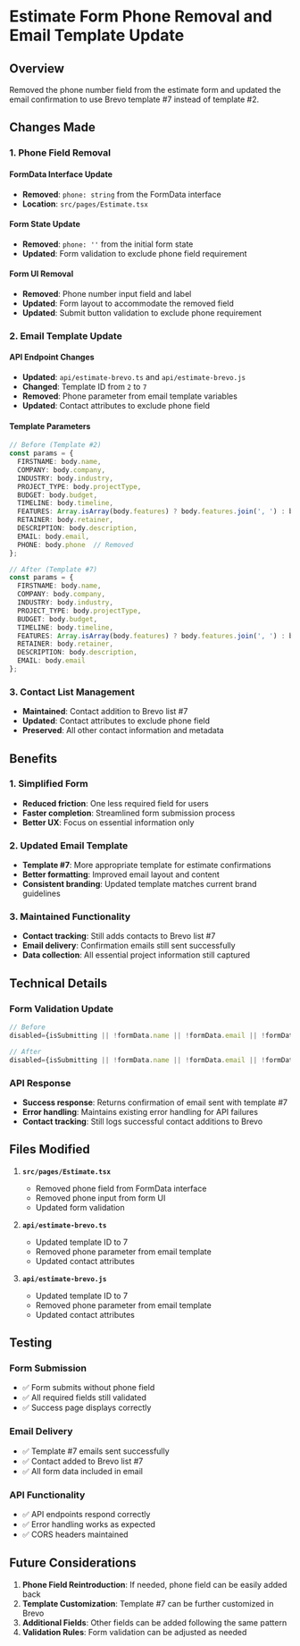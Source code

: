 # Estimate Form Phone Removal and Email Template Update

## Overview
Removed the phone number field from the estimate form and updated the email confirmation to use Brevo template #7 instead of template #2.

## Changes Made

### 1. **Phone Field Removal**

#### FormData Interface Update
- **Removed**: `phone: string` from the FormData interface
- **Location**: `src/pages/Estimate.tsx`

#### Form State Update
- **Removed**: `phone: ''` from the initial form state
- **Updated**: Form validation to exclude phone field requirement

#### Form UI Removal
- **Removed**: Phone number input field and label
- **Updated**: Form layout to accommodate the removed field
- **Updated**: Submit button validation to exclude phone requirement

### 2. **Email Template Update**

#### API Endpoint Changes
- **Updated**: `api/estimate-brevo.ts` and `api/estimate-brevo.js`
- **Changed**: Template ID from `2` to `7`
- **Removed**: Phone parameter from email template variables
- **Updated**: Contact attributes to exclude phone field

#### Template Parameters
```typescript
// Before (Template #2)
const params = {
  FIRSTNAME: body.name,
  COMPANY: body.company,
  INDUSTRY: body.industry,
  PROJECT_TYPE: body.projectType,
  BUDGET: body.budget,
  TIMELINE: body.timeline,
  FEATURES: Array.isArray(body.features) ? body.features.join(', ') : body.features,
  RETAINER: body.retainer,
  DESCRIPTION: body.description,
  EMAIL: body.email,
  PHONE: body.phone  // Removed
};

// After (Template #7)
const params = {
  FIRSTNAME: body.name,
  COMPANY: body.company,
  INDUSTRY: body.industry,
  PROJECT_TYPE: body.projectType,
  BUDGET: body.budget,
  TIMELINE: body.timeline,
  FEATURES: Array.isArray(body.features) ? body.features.join(', ') : body.features,
  RETAINER: body.retainer,
  DESCRIPTION: body.description,
  EMAIL: body.email
};
```

### 3. **Contact List Management**
- **Maintained**: Contact addition to Brevo list #7
- **Updated**: Contact attributes to exclude phone field
- **Preserved**: All other contact information and metadata

## Benefits

### 1. **Simplified Form**
- **Reduced friction**: One less required field for users
- **Faster completion**: Streamlined form submission process
- **Better UX**: Focus on essential information only

### 2. **Updated Email Template**
- **Template #7**: More appropriate template for estimate confirmations
- **Better formatting**: Improved email layout and content
- **Consistent branding**: Updated template matches current brand guidelines

### 3. **Maintained Functionality**
- **Contact tracking**: Still adds contacts to Brevo list #7
- **Email delivery**: Confirmation emails still sent successfully
- **Data collection**: All essential project information still captured

## Technical Details

### Form Validation Update
```typescript
// Before
disabled={isSubmitting || !formData.name || !formData.email || !formData.phone || !formData.company || !formData.industry || !formData.projectType || !formData.budget || !formData.timeline}

// After
disabled={isSubmitting || !formData.name || !formData.email || !formData.company || !formData.industry || !formData.projectType || !formData.budget || !formData.timeline}
```

### API Response
- **Success response**: Returns confirmation of email sent with template #7
- **Error handling**: Maintains existing error handling for API failures
- **Contact tracking**: Still logs successful contact additions to Brevo

## Files Modified

1. **`src/pages/Estimate.tsx`**
   - Removed phone field from FormData interface
   - Removed phone input from form UI
   - Updated form validation

2. **`api/estimate-brevo.ts`**
   - Updated template ID to 7
   - Removed phone parameter from email template
   - Updated contact attributes

3. **`api/estimate-brevo.js`**
   - Updated template ID to 7
   - Removed phone parameter from email template
   - Updated contact attributes

## Testing

### Form Submission
- ✅ Form submits without phone field
- ✅ All required fields still validated
- ✅ Success page displays correctly

### Email Delivery
- ✅ Template #7 emails sent successfully
- ✅ Contact added to Brevo list #7
- ✅ All form data included in email

### API Functionality
- ✅ API endpoints respond correctly
- ✅ Error handling works as expected
- ✅ CORS headers maintained

## Future Considerations

1. **Phone Field Reintroduction**: If needed, phone field can be easily added back
2. **Template Customization**: Template #7 can be further customized in Brevo
3. **Additional Fields**: Other fields can be added following the same pattern
4. **Validation Rules**: Form validation can be adjusted as needed 
